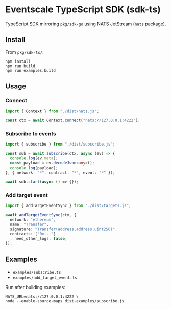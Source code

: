 # Eventscale TypeScript SDK (sdk-ts)

TypeScript SDK mirroring `pkg/sdk-go` using NATS JetStream (`nats` package).

## Install

From `pkg/sdk-ts/`:

```
npm install
npm run build
npm run examples:build
```

## Usage

### Connect

```ts
import { Context } from "./dist/nats.js";

const ctx = await Context.connect("nats://127.0.0.1:4222");
```

### Subscribe to events

```ts
import { subscribe } from "./dist/subscribe.js";

const sub = await subscribe(ctx, async (ev) => {
  console.log(ev.meta);
  const payload = ev.decodeJson<any>();
  console.log(payload);
}, { network: "*", contract: "*", event: "*" });

await sub.start(async () => {});
```

### Add target event

```ts
import { addTargetEventSync } from "./dist/targets.js";

await addTargetEventSync(ctx, {
  network: "ethereum",
  name: "Transfer",
  signature: "Transfer(address,address,uint256)",
  contracts: ["0x..."]
  , need_other_logs: false,
});
```

## Examples

- `examples/subscribe.ts`
- `examples/add_target_event.ts`

Run after building examples:

```
NATS_URL=nats://127.0.0.1:4222 \
node --enable-source-maps dist-examples/subscribe.js
```
